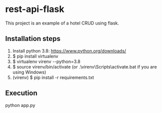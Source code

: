 # rest-api-flask
This project is an example of a hotel CRUD using flask.

## Installation steps
1. Install python 3.8: https://www.python.org/downloads/
2. $ pip install virtualenv
4. $ virtualenv virenv --python=3.8
5. $ source virenv/bin/activate (or .\virenv\Scripts\activate.bat if you are using Windows)
6. (virenv) $ pip install -r requirements.txt

## Execution
python app.py
